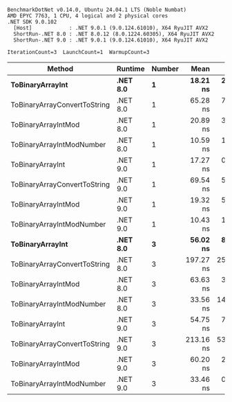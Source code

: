 ```

BenchmarkDotNet v0.14.0, Ubuntu 24.04.1 LTS (Noble Numbat)
AMD EPYC 7763, 1 CPU, 4 logical and 2 physical cores
.NET SDK 9.0.102
  [Host]            : .NET 9.0.1 (9.0.124.61010), X64 RyuJIT AVX2
  ShortRun-.NET 8.0 : .NET 8.0.12 (8.0.1224.60305), X64 RyuJIT AVX2
  ShortRun-.NET 9.0 : .NET 9.0.1 (9.0.124.61010), X64 RyuJIT AVX2

IterationCount=3  LaunchCount=1  WarmupCount=3  

```
| Method                       | Runtime  | Number | Mean      | Error     | StdDev   | Min       | Max       | Gen0   | Allocated |
|----------------------------- |--------- |------- |----------:|----------:|---------:|----------:|----------:|-------:|----------:|
| **ToBinaryArrayInt**             | **.NET 8.0** | **1**      |  **18.21 ns** |  **2.992 ns** | **0.164 ns** |  **18.06 ns** |  **18.39 ns** | **0.0019** |      **32 B** |
| ToBinaryArrayConvertToString | .NET 8.0 | 1      |  65.28 ns |  7.529 ns | 0.413 ns |  64.81 ns |  65.58 ns | 0.0057 |      96 B |
| ToBinaryArrayIntMod          | .NET 8.0 | 1      |  20.89 ns |  3.758 ns | 0.206 ns |  20.69 ns |  21.10 ns | 0.0019 |      32 B |
| ToBinaryArrayIntModNumber    | .NET 8.0 | 1      |  10.59 ns |  1.444 ns | 0.079 ns |  10.51 ns |  10.67 ns | 0.0019 |      32 B |
| ToBinaryArrayInt             | .NET 9.0 | 1      |  17.27 ns |  0.759 ns | 0.042 ns |  17.22 ns |  17.30 ns | 0.0019 |      32 B |
| ToBinaryArrayConvertToString | .NET 9.0 | 1      |  69.54 ns |  5.501 ns | 0.302 ns |  69.25 ns |  69.85 ns | 0.0057 |      96 B |
| ToBinaryArrayIntMod          | .NET 9.0 | 1      |  19.32 ns |  5.622 ns | 0.308 ns |  18.97 ns |  19.51 ns | 0.0019 |      32 B |
| ToBinaryArrayIntModNumber    | .NET 9.0 | 1      |  10.43 ns |  1.184 ns | 0.065 ns |  10.36 ns |  10.48 ns | 0.0019 |      32 B |
| **ToBinaryArrayInt**             | **.NET 8.0** | **3**      |  **56.02 ns** |  **8.853 ns** | **0.485 ns** |  **55.46 ns** |  **56.35 ns** | **0.0057** |      **96 B** |
| ToBinaryArrayConvertToString | .NET 8.0 | 3      | 197.27 ns | 25.691 ns | 1.408 ns | 196.10 ns | 198.83 ns | 0.0176 |     296 B |
| ToBinaryArrayIntMod          | .NET 8.0 | 3      |  63.63 ns |  3.471 ns | 0.190 ns |  63.43 ns |  63.81 ns | 0.0057 |      96 B |
| ToBinaryArrayIntModNumber    | .NET 8.0 | 3      |  33.56 ns | 14.401 ns | 0.789 ns |  32.85 ns |  34.41 ns | 0.0057 |      96 B |
| ToBinaryArrayInt             | .NET 9.0 | 3      |  54.75 ns |  7.379 ns | 0.404 ns |  54.39 ns |  55.19 ns | 0.0057 |      96 B |
| ToBinaryArrayConvertToString | .NET 9.0 | 3      | 213.16 ns | 53.902 ns | 2.955 ns | 209.91 ns | 215.68 ns | 0.0176 |     296 B |
| ToBinaryArrayIntMod          | .NET 9.0 | 3      |  60.20 ns |  2.514 ns | 0.138 ns |  60.06 ns |  60.33 ns | 0.0057 |      96 B |
| ToBinaryArrayIntModNumber    | .NET 9.0 | 3      |  33.46 ns |  0.276 ns | 0.015 ns |  33.45 ns |  33.48 ns | 0.0057 |      96 B |
